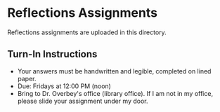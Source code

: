 # Reflections Assignments
Reflections assignments are uploaded in this directory. 

## Turn-In Instructions
- Your answers must be handwritten and legible, completed on lined paper.
- Due: Fridays at 12:00 PM (noon)
- Bring to Dr. Overbey's office (library office). If I am not in my office, please slide your assignment under my door.

